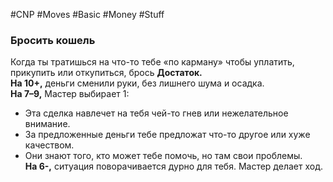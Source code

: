 #CNP #Moves #Basic #Money #Stuff 

### Бросить кошель  
Когда ты тратишься на что-то тебе «по карману» чтобы уплатить, прикупить или  откупиться, брось **Достаток.**  
**На 10+,** деньги сменили руки, без лишнего шума и осадка.  
**На 7–9,** Мастер выбирает 1:  
-  Эта сделка навлечет на тебя чей-то гнев или нежелательное внимание.  
-  За предложенные деньги тебе предложат что-то другое или хуже качеством.  
-  Они знают того, кто может тебе помочь, но там свои проблемы.  
**На 6-,** ситуация поворачивается дурно для тебя. Мастер делает ход.  
